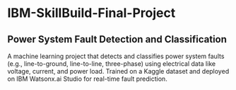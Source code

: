 # IBM-SkillBuild-Final-Project

## Power System Fault Detection and Classification

A machine learning project that detects and classifies power system faults (e.g., line-to-ground, line-to-line, three-phase) using electrical data like voltage, current, and power load. Trained on a Kaggle dataset and deployed on IBM Watsonx.ai Studio for real-time fault prediction.

